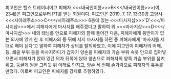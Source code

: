 피고인은 헬스 트레이너이고 피해자 <<<내국인이름>>>B<<</내국인이름>>>(여, 23세)은 피고인으로부터 PT를 받는 회원이다.
피고인은 2019. 7. 17. 13:30경 고양시 <<<시아래주소>>>C<<</시아래주소>>> 6층에 있는 <<<마사지샵>>>'D'<<</마사지샵>>>에서 피해자에게 마사지를 해주겠다고 말하여 위 <<<마사지샵>>>D<<</마사지샵>>> 내의 태닝룸 안으로 피해자와 함께 들어간 다음, 피해자에게 등받이가 없는 의자에 앉게 한 후 피해자의 등 뒤에 서서 마사지를 하던 중 피해자에게 '마사지를 제대로 해야 된다'고 말하여 피해자가 상의를 탈의하였고, 이에 피고인이 피해자의 어깨, 등, 쇄골 부위 등을 마사지하다가 갑자기 양손을 피해자의 가슴 부위 속옷 안으로 집어넣으면서 피해자가 앉아 있던 의자 뒤쪽에 앉아 양손으로 피해자의 양쪽 가슴 부위를 움켜쥐고, 둥글게 원을 그리듯 위 아래로 만지고, 양손 세 번째 손가락으로 피해자의 유두를 만졌다.
이로써 피고인은 피해자를 강제로 추행하였다.